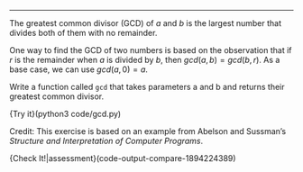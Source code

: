 -------------

The greatest common divisor (GCD) of $a$ and $b$ is the largest number that divides both of them with no remainder.

One way to find the GCD of two numbers is based on the observation that if $r$ is the remainder when $a$ is divided by $b$, then $gcd(a,
b) = gcd(b, r)$. As a base case, we can use $gcd(a, 0) = a$.

Write a function called `gcd` that takes parameters <span>a</span> and <span>b</span> and returns their greatest common divisor.

{Try it}(python3 code/gcd.py)

Credit: This exercise is based on an example from Abelson and Sussman’s <span>*Structure and Interpretation of Computer Programs*</span>.

{Check It!|assessment}(code-output-compare-1894224389)

